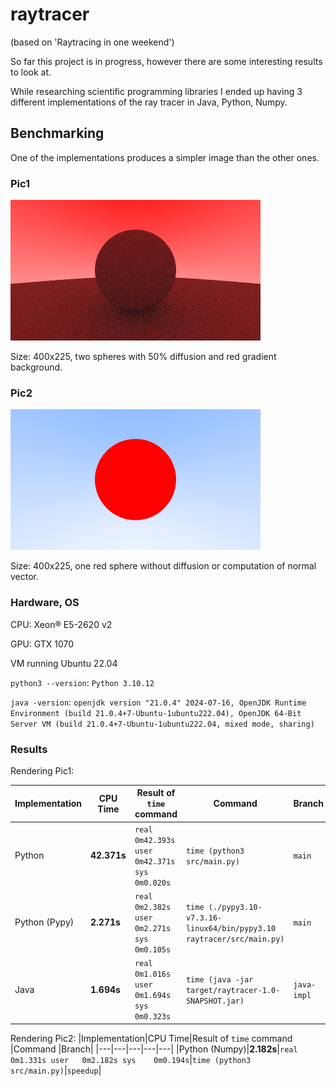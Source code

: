 # raytracer

(based on 'Raytracing in one weekend')

So far this project is in progress, however there are some interesting results to look at.

While researching scientific programming libraries I ended up having 3 different implementations of the ray tracer in Java, Python, Numpy.

## Benchmarking

One of the implementations produces a simpler image than the other ones.

### Pic1

![Rendered picture](https://github.com/chopikus/raytracer/blob/main/pic1.png)

Size: 400x225, two spheres with 50% diffusion and red gradient background.

### Pic2

![Rendered picture](https://github.com/chopikus/raytracer/blob/main/pic2.png)

Size: 400x225, one red sphere without diffusion or computation of normal vector.

### Hardware, OS

CPU: Xeon® E5-2620 v2

GPU: GTX 1070

VM running Ubuntu 22.04

`python3 --version`: `Python 3.10.12`

`java -version`: `openjdk version "21.0.4" 2024-07-16, OpenJDK Runtime Environment (build 21.0.4+7-Ubuntu-1ubuntu222.04), OpenJDK 64-Bit Server VM (build 21.0.4+7-Ubuntu-1ubuntu222.04, mixed mode, sharing)`

### Results

Rendering Pic1:

|Implementation|CPU Time|Result of `time` command   |Command   |Branch|
|---|---|---|---|---|
|Python   |**42.371s**|`real	0m42.393s user	0m42.371s sys	0m0.020s`   |`time (python3 src/main.py)`   |`main`|
|Python (Pypy)|**2.271s**|`real	0m2.382s user	0m2.271s sys	0m0.105s`   |`time (./pypy3.10-v7.3.16-linux64/bin/pypy3.10 raytracer/src/main.py)`   |`main`|
|Java|**1.694s**|`real	0m1.016s user	0m1.694s sys	0m0.323s`   |`time (java -jar target/raytracer-1.0-SNAPSHOT.jar)`   |`java-impl`|

Rendering Pic2:
|Implementation|CPU Time|Result of `time` command   |Command   |Branch|
|---|---|---|---|---|
|Python (Numpy)|**2.182s**|`real	0m1.331s user	0m2.182s sys	0m0.194s`|`time (python3 src/main.py)`|`speedup`|

